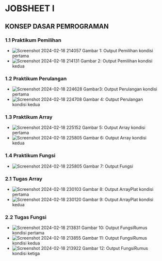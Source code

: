 # JOBSHEET I
## KONSEP DASAR PEMROGRAMAN

### 1.1 Praktikum Pemilihan
- ![Screenshot 2024-02-18 214057](https://drive.google.com/file/d/1fZkxOlTnq1MSfS49L9MkCogcQ-zQykZU/view?usp=drive_link)
  Gambar 1: Output Pemilihan kondisi pertama
- ![Screenshot 2024-02-18 214131](https://drive.google.com/file/d/1_aRTIPxAp3-LKcYhGlfMsAAcwHuANLf8/view?usp=drive_link)
  Gambar 2: Output Pemilihan kondisi kedua

### 1.2 Praktikum Perulangan
- ![Screenshot 2024-02-18 224628](https://drive.google.com/file/d/1V4p42lFl-XyddynLuSJ12yIPYQ2ZpZ3C/view?usp=drive_link)
  Gambar3: Output Perulangan kondisi pertama
- ![Screenshot 2024-02-18 224708](https://drive.google.com/file/d/1xRqJaiQE51Ym8Qfvu5IhmCmRYzPwz3O1/view?usp=drive_link)
  Gambar 4: Output Perulangan kondisi kedua

### 1.3 Praktikum Array
- ![Screenshot 2024-02-18 225152](https://drive.google.com/file/d/17aMgeb_tV-k2dbO_-WztQBidLVrx0Y5c/view?usp=drive_link)
  Gambar 5: Output Array kondisi pertama
- ![Screenshot 2024-02-18 225805](https://drive.google.com/file/d/1bYbGtzdYGPhB-h8PcvySp9Ve48KluBCc/view?usp=drive_link)
  Gambar 6: Output Array kondisi kedua

### 1.4 Praktikum Fungsi
- ![Screenshot 2024-02-18 225805](https://drive.google.com/file/d/1bYbGtzdYGPhB-h8PcvySp9Ve48KluBCc/view?usp=drive_link)
  Gambar 7: Output Fungsi

### 2.1 Tugas Array
- ![Screenshot 2024-02-18 230103](https://drive.google.com/file/d/1bYbGtzdYGPhB-h8PcvySp9Ve48KluBCc/view?usp=drive_link)
  Gambar 8: Output ArrayPlat kondisi pertama
- ![Screenshot 2024-02-18 230120](https://drive.google.com/file/d/1zMQ3jis4epY4sE3gDNs2IHHIE1ZWzUtM/view?usp=drive_link)
  Gambar 9: Output ArrayPlat kondisi kedua

### 2.2 Tugas Fungsi
- ![Screenshot 2024-02-18 213831](https://drive.google.com/file/d/10fg02vnG7cfTorpSJf-_aDbzhXmhFdRh/view?usp=drive_link)
  Gambar 10: Output FungsiRumus kondisi pertama
- ![Screenshot 2024-02-18 213855](https://drive.google.com/file/d/1I4teYEtqqH6Y5AnRrlRanof_TVNfe-V9/view?usp=drive_link)
  Gambar 11: Output FungsiRumus kondisi kedua
- ![Screenshot 2024-02-18 213922](https://drive.google.com/file/d/1V6tT4f1FWOvZqSqv1jDk8RIJ6l4hsKC9/view?usp=drive_link)
  Gambar 12: Output FungsiRumus kondisi ketiga

